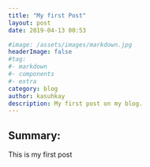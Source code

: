 ```yaml
---
title: "My first Post"
layout: post
date: 2019-04-13 00:53

#image: /assets/images/markdown.jpg
headerImage: false
#tag:
#- markdown
#- components
#- extra
category: blog
author: kasuhkay
description: My first post on my blog.
---
```


## Summary:

This is my first post
